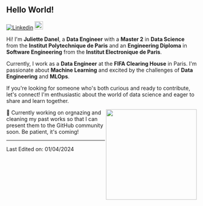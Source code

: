 ## Hello World!

[![Linkedin](https://img.shields.io/badge/-LinkedIn-blue?style=flat&logo=Linkedin&logoColor=white)](https://www.linkedin.com/in/juliette-danel/)
[<img src="https://img.shields.io/github/followers/judnl?label=follow&style=social" height="22" title="Follow me" />](https://github.com/judnl) 


Hi! I'm **Juliette Danel**, a **Data Engineer** with a **Master 2** in **Data Science** from the **Institut Polytechnique de Paris** and an **Engineering Diploma** in **Software Engineering** from the **Institut Electronique de Paris**.

Currently, I work as a **Data Engineer** at the **FIFA Clearing House** in Paris. I'm passionate about **Machine Learning** and excited by the challenges of **Data Engineering** and **MLOps**.

If you're looking for someone who's both curious and ready to contribute, let's connect! I'm enthusiastic about the world of data science and eager to share and learn together.

<img align= "right" width= "240" src= "https://pa1.narvii.com/6580/8098c6e9207376889eeb0532d9f5a0723c4d73f5_hq.gif"/>

🔧 Currently working on orgnazing and cleaning my past works so that I can present them to the GitHub community soon. Be patient, it's coming!

<!--
- 🌱 I’m currently learning <img height="20" src="https://raw.githubusercontent.com/github/explore/80688e429a7d4ef2fca1e82350fe8e3517d3494d/topics/javascript/javascript.png"></code>
<code><img height="20" src="https://raw.githubusercontent.com/github/explore/80688e429a7d4ef2fca1e82350fe8e3517d3494d/topics/react/react.png"></code>
<code><img height="20" src="https://raw.githubusercontent.com/github/explore/80688e429a7d4ef2fca1e82350fe8e3517d3494d/topics/visual-studio-code/visual-studio-code.png"></code>
<code> <img height = "20" src = "https://raw.githubusercontent.com/github/explore/80688e429a7d4ef2fca1e82350fe8e3517d3494d/topics/markdown/markdown.png"> </code>
<code><img height="20" src="https://raw.githubusercontent.com/github/explore/80688e429a7d4ef2fca1e82350fe8e3517d3494d/topics/html/html.png"></code>
<code><img height="20" src="https://raw.githubusercontent.com/github/explore/80688e429a7d4ef2fca1e82350fe8e3517d3494d/topics/css/css.png"></code>

- 💬 Ask me about programming in general, I am always <br> available to help and learn together.

- 📫 How to reach me: 
   - <a><img height="25" src="https://raw.githubusercontent.com/github/explore/80688e429a7d4ef2fca1e82350fe8e3517d3494d/topics/discord/discord.png"> [Discord](https://discord.com/): Leandra#1163 </a>
-->


----
Last Edited on: 01/04/2024
